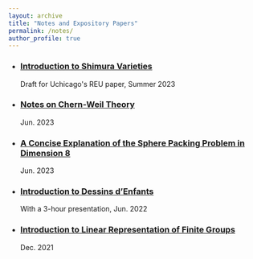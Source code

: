 ```yaml
---
layout: archive
title: "Notes and Expository Papers"
permalink: /notes/
author_profile: true
---
```


+ ### [Introduction to Shimura Varieties](../assets/REU_paper_Hang_Chen(draft).pdf)
  Draft for Uchicago's REU paper, Summer 2023

+ ### [Notes on Chern-Weil Theory](../assets/Notes_on_Chern_Weil_Theory.pdf)
  Jun. 2023

+ ### [A Concise Explanation of the Sphere Packing Problem in Dimension 8](../assets/A_Concise_Explanation_of_the_Sphere_Packing_Problem_in_Dimension_8.pdf)
  Jun. 2023

+ ### [Introduction to Dessins d’Enfants](../assets/Intro_to_dessins.pdf)
  With a 3-hour presentation, Jun. 2022

+ ### [Introduction to Linear Representation of Finite Groups](../assets/Introduction_to_Representation_Theory_of_Finite_Groups.pdf)
  Dec. 2021
  

